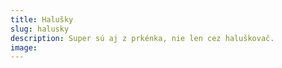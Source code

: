 ```yaml
---
title: Halušky
slug: halusky
description: Super sú aj z prkénka, nie len cez haluškovač.
image:
---
```

